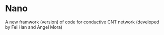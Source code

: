 # Nano
A new framwork (version) of code for conductive CNT network (developed by Fei Han and Angel Mora)